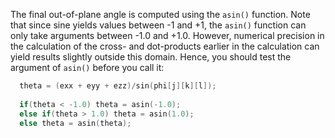 The final out-of-plane angle is computed using the `asin()` function. Note that since sine yields values between -1 and +1, the `asin()` function can only take arguments between -1.0 and +1.0. However, numerical precision in the calculation of the cross- and dot-products earlier in the calculation can yield results slightly outside this domain. Hence, you should test the argument of `asin()` before you call it:
```c++
  theta = (exx + eyy + ezz)/sin(phi[j][k][l]);
 
  if(theta < -1.0) theta = asin(-1.0);
  else if(theta > 1.0) theta = asin(1.0);
  else theta = asin(theta);
```
